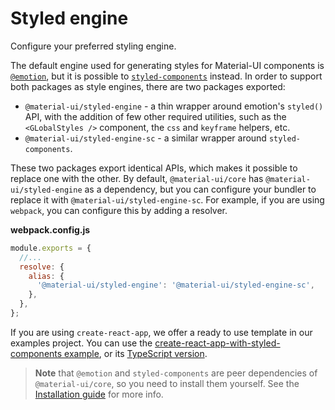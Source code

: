 # Styled engine

<p class="description">Configure your preferred styling engine.</p>

The default engine used for generating styles for Material-UI components is [`@emotion`](https://github.com/emotion-js/emotion),
but it is possible to [`styled-components`](https://github.com/styled-components/styled-components) instead.
In order to support both packages as style engines, there are two packages exported:

- `@material-ui/styled-engine` - a thin wrapper around emotion's `styled()` API, with the addition of few other required utilities, such as the `<GLobalStyles />` component, the `css` and `keyframe` helpers, etc.
- `@material-ui/styled-engine-sc` - a similar wrapper around `styled-components`.

These two packages export identical APIs, which makes it possible to replace one with the other.
By default, `@material-ui/core` has `@material-ui/styled-engine` as a dependency, but you can configure your bundler to replace it with `@material-ui/styled-engine-sc`.
For example, if you are using `webpack`, you can configure this by adding a resolver.

**webpack.config.js**

```js
module.exports = {
  //...
  resolve: {
    alias: {
      '@material-ui/styled-engine': '@material-ui/styled-engine-sc',
    },
  },
};
```

If you are using `create-react-app`, we offer a ready to use template in our examples project.
You can use the [create-react-app-with-styled-components example](https://github.com/mui-org/material-ui/tree/next/examples/create-react-app-with-styled-components), or its [TypeScript version](https://github.com/mui-org/material-ui/tree/next/examples/create-react-app-with-styled-components-typescript).

> **Note** that `@emotion` and `styled-components` are peer dependencies of `@material-ui/core`, so you need to install them yourself. See the [Installation guide](/getting-started/installation/) for more info.
